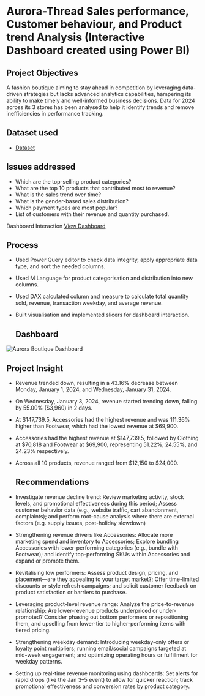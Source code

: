 # Aurora-Thread Sales performance, Customer behaviour, and Product trend Analysis (Interactive Dashboard created using Power BI)
## Project Objectives
A fashion boutique aiming to stay ahead in competition by leveraging data-driven strategies but lacks advanced analytics capabilities, hampering its ability to make timely and well-informed business decisions. Data for 2024 across its 3 stores has been analysed to help it identify trends and remove inefficiencies in performance tracking.

## Dataset used
- <a href="https://github.com/BerniAmdan/Aurora-Thread-Dashboard/blob/main/Aurora%20Threads%20Data.xlsx">Dataset<a/>

## Issues addressed
- Which are the top-selling product categories?
- What are the top 10 products that contributed most to revenue?
- What is the sales trend over time?
- What is the gender-based sales distribution?
- Which payment types are most popular?
- List of customers with their revenue and quantity purchased.

Dashboard Interaction <a href="https://github.com/BerniAmdan/baanalytics.github.io/blob/main/Dashboard.png](https://github.com/BerniAmdan/Aurora-Thread-Dashboard/blob/main/Aurora%20Boutique%20Dashboard.pbix">View Dashboard</a>

## Process
- Used Power Query editor to check data integrity, apply appropriate data type, and sort the needed columns.
- Used M Language for product categorisation and distribution into new columns.
- Used DAX calculated column and measure to calculate total quantity sold, revenue, transaction weekday, and average revenue.
- Built visualisation and implemented slicers for dashboard interaction.

  ## Dashboard
![Aurora Boutique Dashboard](https://github.com/user-attachments/assets/5f1600ac-b26f-48ed-86fd-d9773017a5f1)

## Project Insight
- Revenue trended down, resulting in a 43.16% decrease between Monday, January 1, 2024, and Wednesday, January 31, 2024.
- ﻿On Wednesday, January 3, 2024, revenue started trending down, falling by 55.00% ($3,960) in 2 days.
- At $147,739.5, Accessories had the highest revenue and was 111.36% higher than Footwear, which had the lowest revenue at $69,900.
- ﻿Accessories had the highest revenue at $147,739.5, followed by Clothing at $70,818 and Footwear at $69,900, representing 51.22%, 24.55%, and 24.23% respectively.
- Across all 10 products, revenue ranged from $12,150 to $24,000.

  ## Recommendations
- Investigate revenue decline trend: Review marketing activity, stock levels, and promotional effectiveness during this period; Assess customer behavior data (e.g., website traffic, cart abandonment, complaints); and perform root-cause analysis where there are external factors (e.g. supply issues, post-holiday slowdown)
- Strengthening revenue drivers like Accessories: Allocate more marketing spend and inventory to Accessories; Explore bundling Accessories with lower-performing categories (e.g., bundle with Footwear); and identify top-performing SKUs within Accessories and expand or promote them.
- Revitalising low performers: Assess product design, pricing, and placement—are they appealing to your target market?; Offer time-limited discounts or style refresh campaigns; and solicit customer feedback on product satisfaction or barriers to purchase.
- Leveraging product-level revenue range: Analyze the price-to-revenue relationship: Are lower-revenue products underpriced or under-promoted? Consider phasing out bottom performers or repositioning them, and upselling from lower-tier to higher-performing items with tiered pricing.
- Strengthening weekday demand: Introducing weekday-only offers or loyalty point multipliers; running email/social campaigns targeted at mid-week engagement; and optimizing operating hours or fulfillment for weekday patterns.
- Setting up real-time revenue monitoring using dashboards: Set alerts for rapid drops (like the Jan 3–5 event) to allow for quicker reaction; track promotional effectiveness and conversion rates by product category.

